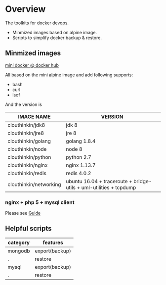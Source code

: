 # Overview

The toolkits for docker devops.

* Minmized images based on alpine image.
* Scripts to simplify docker backup & restore.


## Minmized images

[mini docker @ docker hub](https://hub.docker.com/u/clouthinkin/)

All based on the mini alpine image and add following supports:
* bash
* curl
* lsof

And the version is

IMAGE NAME | VERSION
---|---
clouthinkin/jdk8 | jdk 8
clouthinkin/jre8 | jre 8
clouthinkin/golang | golang 1.8.4
clouthinkin/node | node 8
clouthinkin/python | python 2.7
clouthinkin/nginx | nginx 1.13.7
clouthinkin/redis | redis 4.0.2 
clouthinkin/networking | ubuntu 16.04 + traceroute + bridge-utils + uml-utilities + tcpdump

### nginx + php 5 + mysql client

Please see [Guide](images/nginx-php5-server/README.md)


## Helpful scripts

category | features
---|---
mongodb | export(backup)
 . | restore
mysql | export(backup)
 . | restore

